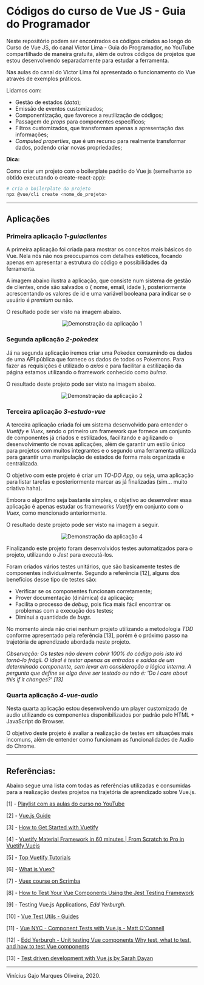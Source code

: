 # Códigos do curso de Vue JS - Guia do Programador

Neste repositório podem ser encontrados os códigos criados ao longo do Curso de Vue JS, do canal Victor Lima - Guia do Programador, no YouTube compartilhado de maneira gratuita, além de outros códigos de projetos que estou desenvolvendo separadamente para estudar a ferramenta.

Nas aulas do canal do Victor Lima foi apresentado o funcionamento do Vue através de exemplos práticos. 

Lidamos com:

* Gestão de estados (*data*);
* Emissão de eventos customizados; 
* Componentização, que favorece a reutilização de códigos; 
* Passagem de *props* para componentes específicos;
* Filtros customizados, que transformam apenas a apresentação das informações;
* *Computed properties*, que é um recurso para realmente transformar dados, podendo criar novas propriedades;

**Dica:**

Como criar um projeto com o boilerplate padrão do Vue js (semelhante ao obtido executando o create-react-app):

```bash
# cria o boilerplate do projeto
npx @vue/cli create <nome_do_projeto>
```

---

## Aplicações

### Primeira aplicação *1-guiaclientes*

A primeira aplicação foi criada para mostrar os conceitos mais básicos do Vue. Nela nós não nos preocupamos com detalhes estéticos, focando apenas em apresentar a estrutura do código e possibilidades da ferramenta.

A imagem abaixo ilustra a aplicação, que consiste num sistema de gestão de clientes, onde são salvados o { nome, email, idade }, posteriormente acrescentando os valores de id e uma variável booleana para indicar se o usuário é *premium* ou não.

O resultado pode ser visto na imagem abaixo.

<span style="display: block; text-align: center;">
  <img src="assets/screenshot-guiaclientes.png" alt="Demonstração da aplicação 1" />
</span>

### Segunda aplicação *2-pokedex*

Já na segunda aplicação iremos criar uma Pokedex consumindo os dados de uma API pública que fornece os dados de todos os Pokemons. Para fazer as requisições é utilizado o *axios* e para facilitar a estilização da página estamos utilizando o framework conhecido como *bulma*.

O resultado deste projeto pode ser visto na imagem abaixo.

<span style="display: block; text-align: center;">
  <img src="assets/screenshot-pokedex.png" alt="Demonstração da aplicação 2" />
</span>

### Terceira aplicação *3-estudo-vue*

A terceira aplicação criada foi um sistema desenvolvido para entender o *Vuetify* e *Vuex*, sendo o primeiro um framework que fornece um conjunto de componentes já criados e estilizados, facilitando e agilizando o desenvolvimento de novas aplicações, além de garantir um estilo único para projetos com muitos integrantes e o segundo uma ferramenta utilizada para garantir uma manipulação de estados de forma mais organizada e centralizada.

O objetivo com este projeto é criar um *TO-DO App*, ou seja, uma aplicação para listar tarefas e posteriormente marcar as já finalizadas (sim... muito criativo haha).

Embora o algoritmo seja bastante simples, o objetivo ao desenvolver essa aplicação é apenas estudar os frameworks *Vuetify* em conjunto com o *Vuex*, como mencionado anteriormente.

O resultado deste projeto pode ser visto na imagem a seguir.

<span style="display: block; text-align: center;">
  <img src="assets/screenshot-todo.png" alt="Demonstração da aplicação 4" />
</span>

Finalizando este projeto foram desenvolvidos testes automatizados para o projeto, utilizando o *Jest* para executá-los.

Foram criados vários testes unitários, que são basicamente testes de componentes individualmente. Segundo a referência [12], alguns dos benefícios desse tipo de testes são:

- Verificar se os componentes funcionam corretamente;
- Prover documentação (dinâmica) da aplicação;
- Facilita o processo de *debug*, pois fica mais fácil encontrar os problemas com a execução dos testes;
- Diminui a quantidade de *bugs*.

No momento ainda não criei nenhum projeto utilizando a metodologia *TDD* conforme apresentado pela referência [13], porém é o próximo passo na trajetória de aprendizado abordada neste projeto.

*Observação: Os testes não devem cobrir 100% do código pois isto irá torná-lo frágil. O ideal é testar apenas as entradas e saídas de um determinado componente, sem levar em consideração a lógica interna. A pergunta que define se algo deve ser testado ou não é: 'Do I care about this if it changes?' [13]*

### Quarta aplicação *4-vue-audio*

Nesta quarta aplicação estou desenvolvendo um player customizado de audio utilizando os componentes disponibilizados por padrão pelo HTML + JavaScript do Browser.

O objetivo deste projeto é avaliar a realização de testes em situações mais incomuns, além de entender como funcionam as funcionalidades de Audio do Chrome.

---

## Referências:

Abaixo segue uma lista com todas as referências utilizadas e consumidas para a realização destes projetos na trajetória de aprendizado sobre Vue.js.

[1] - [Playlist com as aulas do curso no YouTube](https://www.youtube.com/watch?v=npA_f0ztIt0&list=PLJ_KhUnlXUPteacVhunyK5M8SKIadeED0)

[2] - [Vue.js Guide](https://vuejs.org/v2/guide)

[3] - [How to Get Started with Vuetify](https://www.sitepoint.com/get-started-vuetify/)

[4] - [Vuetify Material Framework in 60 minutes | From Scratch to Pro in Vuetify Vuejs](https://www.youtube.com/watch?v=GeUhmMJUFZQ&ref=madewithvuejs.com)

[5] - [Top Vuetify Tutorials](https://madewithvuejs.com/blog/top-vuetify-tutorials)

[6] - [What is Vuex?](https://vuex.vuejs.org/#what-is-a-state-management-pattern)

[7] - [Vuex course on Scrimba](https://scrimba.com/g/gvuex)

[8] - [How to Test Your Vue Components Using the Jest Testing Framework](https://www.digitalocean.com/community/tutorials/vuejs-vue-testing)

[9] - Testing Vue.js Applications, *Edd Yerburgh*.

[10] - [Vue Test Utils - Guides](https://vue-test-utils.vuejs.org/guides/#common-tips)

[11] - [Vue NYC - Component Tests with Vue.js - Matt O'Connell](https://www.youtube.com/watch?v=OIpfWTThrK8)

[12] - [Edd Yerburgh - Unit testing Vue components Why test, what to test, and how to test Vue components](https://www.youtube.com/watch?v=LxXsGNXsMo8)

[13] - [Test driven development with Vue.js by Sarah Dayan](https://www.youtube.com/watch?v=DD1fEhcEzY8)

---
Vinícius Gajo Marques Oliveira, 2020.